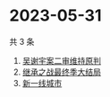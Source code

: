 # 2023-05-31

共 3 条

<!-- BEGIN -->
<!-- 最后更新时间 Wed May 31 2023 05:06:18 GMT+0800 (China Standard Time) -->

1. [吴谢宇案二审维持原判](https://www.zhihu.com/search?q=吴谢宇案二审维持原判)
1. [继承之战最终季大结局](https://www.zhihu.com/search?q=继承之战最终季大结局)
1. [新一线城市](https://www.zhihu.com/search?q=新一线城市)

<!-- END -->
